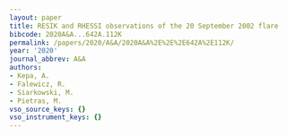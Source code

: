```yaml
---
layout: paper
title: RESIK and RHESSI observations of the 20 September 2002 flare
bibcode: 2020A&A...642A.112K
permalink: /papers/2020/A&A/2020A&A%2E%2E%2E642A%2E112K/
year: '2020'
journal_abbrev: A&A
authors:
- Kepa, A.
- Falewicz, R.
- Siarkowski, M.
- Pietras, M.
vso_source_keys: {}
vso_instrument_keys: {}
---
```

